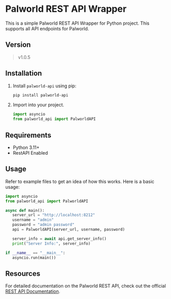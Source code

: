 # Palworld REST API Wrapper
 This is a simple Palworld REST API Wrapper for Python project. This supports all API endpoints for Palworld.

## Version
> v1.0.5

## Installation
1. Install `palworld-api` using pip:
   ```bash
   pip install palworld-api
   ```
2. Import into your project.
   ```python
   import asyncio
   from palworld_api import PalworldAPI
   ```

## Requirements
- Python 3.11+
- RestAPI Enabled

## Usage
 Refer to example files to get an idea of how this works. Here is a basic usage:
 ```python
import asyncio
from palworld_api import PalworldAPI

async def main():
    server_url = "http://localhost:8212"
    username = "admin"
    password = "admin password"
    api = PalworldAPI(server_url, username, password)

    server_info = await api.get_server_info()
    print("Server Info:", server_info)

if __name__ == "__main__":
    asyncio.run(main())
```

## Resources
 For detailed documentation on the Palworld REST API, check out the official [REST API Documentation](https://docs.palworldgame.com/api/rest-api/palwold-rest-api/).
